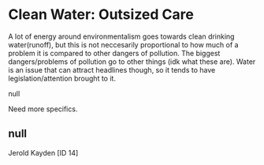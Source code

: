 # Clean Water: Outsized Care

A lot of energy around environmentalism goes towards clean drinking water(runoff), but this is not neccesarily proportional to how much of a problem it is compared to other dangers of pollution. The biggest dangers/problems of pollution go to other things (idk what these are). Water is an issue that can attract headlines though, so it tends to have legislation/attention brought to it.&#9;

null

Need more specifics. 

## null

Jerold Kayden [ID 14]

